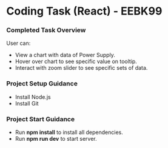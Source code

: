 # Coding Task (React) - EEBK99

### Completed Task Overview

User can:

- View a chart with data of Power Supply.
- Hover over chart to see specific value on tooltip.
- Interact with zoom slider to see specific sets of data.

### Project Setup Guidance

- Install Node.js
- Install Git

### Project Start Guidance

- Run **npm install** to install all dependencies.
- Run **npm run dev** to start server.
